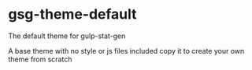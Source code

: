 # gsg-theme-default
The default theme for gulp-stat-gen

A base theme with no style or js files included copy it to create your own theme from scratch
